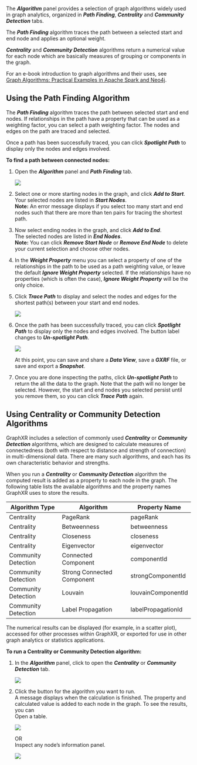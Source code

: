The _**Algorithm**_ panel provides a selection of graph algorithms widely used in graph analytics, organized in _**Path Finding**_, _**Centrality**_ and _**Community Detection**_ tabs.

The _**Path Finding**_ algorithm traces the path between a selected start and end node and applies an optional weight.

_**Centrality**_ and _**Community Detection**_ algorithms return a numerical value for each node which are basically measures of grouping or components in the graph.

For an e-book introduction to graph algorithms and their uses, see  
[Graph Algorithms: Practical Examples in Apache Spark and Neo4j](https://neo4j.com/lp/book-graph-algorithms-ms/?utm_source=bing&utm_medium=ppc&utm_campaign=*NA%20-%20Search%20-%20Graph%20Algorithms&utm_adgroup=*NA%20-%20Search%20-%20Graph%20Algorithms%20-%20Graph%20Algorithm&utm_term=graph%20algorithms&msclkid=b90c0620812219ca24845b97d8af0b68%5BGraph).

## Using the Path Finding Algorithm

The _**Path Finding**_ algorithm traces the path between selected start and end nodes. If relationships in the path have a property that can be used as a weighting factor, you can select a path weighting factor. The nodes and edges on the path are traced and selected.

Once a path has been successfully traced, you can click _**Spotlight Path**_ to display only the nodes and edges involved.

**To find a path between connected nodes:**

1.  Open the _**Algorithm**_ panel and _**Path Finding**_ tab.
    
    ![](https://kineviz.atlassian.net/wiki/download/attachments/1719537719/07_00_01_AlgorithmPanel720.png?api=v2)
2.  Select one or more starting nodes in the graph, and click _**Add to Start**_.  
    Your selected nodes are listed in _**Start Nodes**_.  
    **Note:** An error message displays if you select too many start and end nodes such that there are more than ten pairs for tracing the shortest path.
    
3.  Now select ending nodes in the graph, and click _**Add to End**_.  
    The selected nodes are listed in _**End Nodes**_.  
    **Note:** You can click _**Remove Start Node**_ or _**Remove End Node**_ to delete your current selection and choose other nodes.
    
4.  In the _**Weight Property**_ menu you can select a property of one of the relationships in the path to be used as a path weighting value, or leave the default _**Ignore Weight Property**_ selected. If the relationships have no properties (which is often the case), _**Ignore Weight Property**_ will be the only choice.
    
5.  Click _**Trace Path**_ to display and select the nodes and edges for the shortest path(s) between your start and end nodes.
    
    ![](https://kineviz.atlassian.net/wiki/download/attachments/1719537719/07_01_01_AlgorithmPath1320.png?api=v2)
6.  Once the path has been successfully traced, you can click _**Spotlight Path**_ to display only the nodes and edges involved. The button label changes to _**Un-spotlight Path**_.
    
    ![](https://kineviz.atlassian.net/wiki/download/attachments/1719537719/07_01_02_AlgorithmSpotlight1320.png?api=v2)
    
    At this point, you can save and share a _**Data View**_, save a _**GXRF**_ file, or save and export a _**Snapshot**_.
    
7.  Once you are done inspecting the paths, click _**Un-spotlight Path**_ to return the all the data to the graph. Note that the path will no longer be selected. However, the start and end nodes you selected persist until you remove them, so you can click _**Trace Path**_ again.
    

## Using Centrality or Community Detection Algorithms

GraphXR includes a selection of commonly used _**Centrality**_ or _**Community Detection**_ algorithms, which are designed to calculate measures of connectedness (both with respect to distance and strength of connection) in multi-dimensional data. There are many such algorithms, and each has its own characteristic behavior and strengths.

When you run a _**Centrality**_ or _**Community Detection**_ algorithm the computed result is added as a property to each node in the graph. The following table lists the available algorithms and the property names GraphXR uses to store the results.

| Algorithm Type | Algorithm | Property Name |
| --- | --- | --- |
| Centrality | PageRank | pageRank |
| Centrality | Betweenness | betweenness |
| Centrality | Closeness | closeness |
| Centrality | Eigenvector | eigenvector |
| Community Detection | Connected Component | componentId |
| Community Detection | Strong Connected Component | strongComponentId |
| Community Detection | Louvain | louvainComponentId |
| Community Detection | Label Propagation | labelPropagationId |

The numerical results can be displayed (for example, in a scatter plot), accessed for other processes within GraphXR, or exported for use in other graph analytics or statistics applications.

**To run a Centrality or Community Detection algorithm:**

1.  In the _**Algorithm**_ panel, click to open the _**Centrality**_ or _**Community Detection**_ tab.
    
    ![](https://kineviz.atlassian.net/wiki/download/attachments/1719537719/07_01_04_Centrality1320.png?api=v2)

2.  Click the button for the algorithm you want to run.  
    A message displays when the calculation is finished. The property and calculated value is added to each node in the graph. To see the results, you can  
    Open a table.
    
    ![](https://kineviz.atlassian.net/wiki/download/attachments/1719537719/07_01_06_AlgorithmResultsTable.png?api=v2)
    
    OR  
    Inspect any node’s information panel.
    
    ![](https://kineviz.atlassian.net/wiki/download/attachments/1719537719/07_01_05_CommunityDetection1320.png?api=v2)